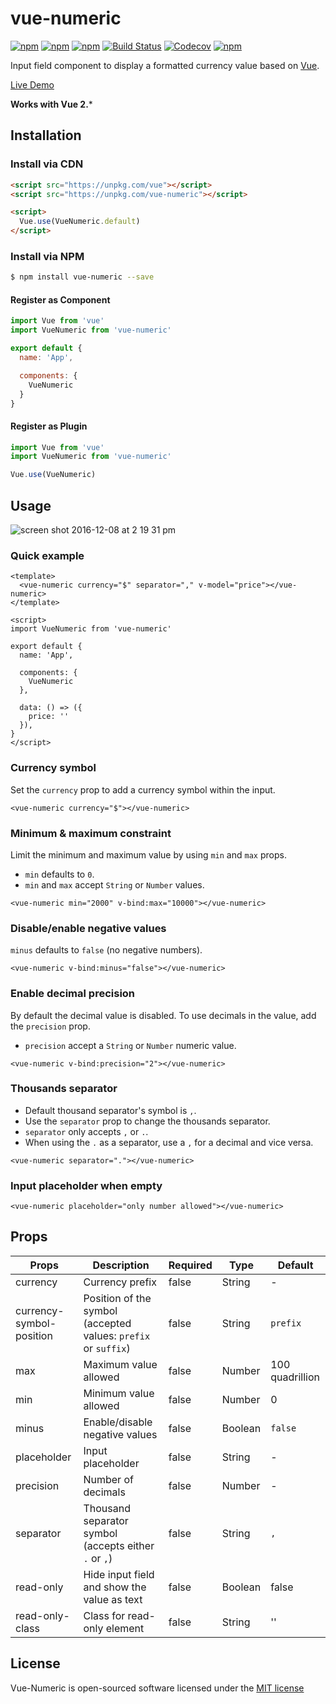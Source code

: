 # vue-numeric

[![npm](https://img.shields.io/npm/v/vue-numeric.svg)](https://www.npmjs.com/package/vue-numeric)
[![npm](https://img.shields.io/npm/dt/vue-numeric.svg)](https://www.npmjs.com/package/vue-numeric)
[![npm](https://img.shields.io/npm/dm/vue-numeric.svg)](https://www.npmjs.com/package/vue-numeric)
[![Build Status](https://travis-ci.org/kevinongko/vue-numeric.svg?branch=master)](https://travis-ci.org/kevinongko/vue-numeric)
[![Codecov](https://img.shields.io/codecov/c/github/kevinongko/vue-numeric.svg)](https://codecov.io/gh/kevinongko/vue-numeric)
[![npm](https://img.shields.io/npm/l/vue-numeric.svg)](http://opensource.org/licenses/MIT)

Input field component to display a formatted currency value based on [Vue](https://vuejs.org/).

[Live Demo](https://kevinongko.github.io/vue-numeric/)

**Works with Vue 2.***

## Installation

### Install via CDN
```html
<script src="https://unpkg.com/vue"></script>
<script src="https://unpkg.com/vue-numeric"></script>

<script>
  Vue.use(VueNumeric.default)
</script>
```
### Install via NPM
```sh
$ npm install vue-numeric --save
```

#### Register as Component
```js
import Vue from 'vue'
import VueNumeric from 'vue-numeric'

export default {
  name: 'App',

  components: {
    VueNumeric
  }
}
```

#### Register as Plugin
```js
import Vue from 'vue'
import VueNumeric from 'vue-numeric'

Vue.use(VueNumeric)
```

## Usage

![screen shot 2016-12-08 at 2 19 31 pm](https://cloud.githubusercontent.com/assets/15880638/21001265/f2322438-bd51-11e6-8985-f31a45702484.png)

### Quick example

```vue
<template>
  <vue-numeric currency="$" separator="," v-model="price"></vue-numeric>
</template>

<script>
import VueNumeric from 'vue-numeric'

export default {
  name: 'App',

  components: {
    VueNumeric
  },

  data: () => ({
    price: ''
  }),
}
</script>
```

### Currency symbol

Set the `currency` prop to add a currency symbol within the input.

```vue
<vue-numeric currency="$"></vue-numeric>
```

### Minimum & maximum constraint

Limit the minimum and maximum value by using `min` and `max` props.

- `min` defaults to `0`.
- `min` and `max` accept `String` or `Number` values.

```vue
<vue-numeric min="2000" v-bind:max="10000"></vue-numeric>
```

### Disable/enable negative values

`minus` defaults to `false` (no negative numbers).

```vue
<vue-numeric v-bind:minus="false"></vue-numeric>
```

### Enable decimal precision

By default the decimal value is disabled. To use decimals in the value, add the `precision` prop.
- `precision` accept a `String` or `Number` numeric value.

```vue
<vue-numeric v-bind:precision="2"></vue-numeric>
```

### Thousands separator
- Default thousand separator's symbol is `,`.
- Use the `separator` prop to change the thousands separator.
- `separator` only accepts `,` or `.`.
- When using the `.` as a separator, use a `,` for a decimal and vice versa.

```vue
<vue-numeric separator="."></vue-numeric>
```

### Input placeholder when empty
```vue
<vue-numeric placeholder="only number allowed"></vue-numeric>
```

## Props
|Props|Description|Required|Type|Default|
|-----|-----------|--------|----|-------|
|currency|Currency prefix|false|String|-|
|currency-symbol-position|Position of the symbol (accepted values: `prefix` or `suffix`)|false|String|`prefix`|
|max|Maximum value allowed|false|Number|100 quadrillion|
|min|Minimum value allowed|false|Number|0|
|minus|Enable/disable negative values|false|Boolean|`false`|
|placeholder|Input placeholder|false|String|-|
|precision|Number of decimals|false|Number|-|
|separator|Thousand separator symbol (accepts either `.` or `,`)|false|String|`,`|
|read-only|Hide input field and show the value as text|false|Boolean|false|
|read-only-class|Class for read-only element|false|String|''|

## License

Vue-Numeric is open-sourced software licensed under the [MIT license](http://opensource.org/licenses/MIT)
